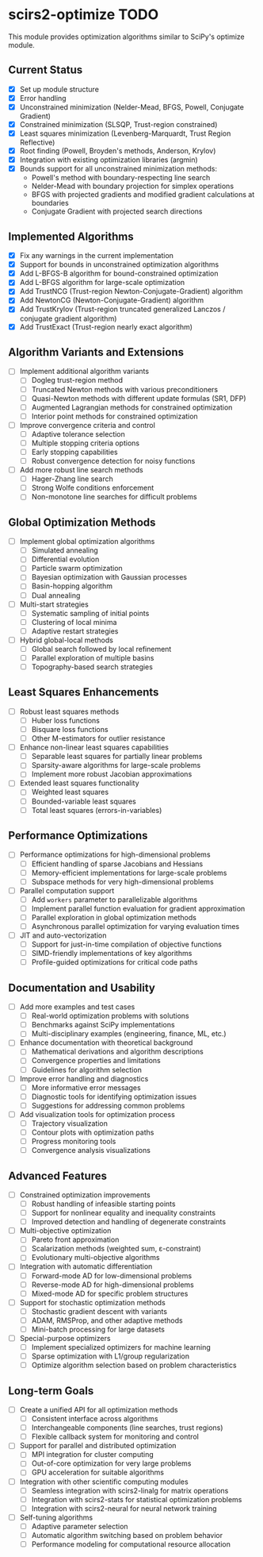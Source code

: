# scirs2-optimize TODO

This module provides optimization algorithms similar to SciPy's optimize module.

## Current Status

- [x] Set up module structure
- [x] Error handling
- [x] Unconstrained minimization (Nelder-Mead, BFGS, Powell, Conjugate Gradient)
- [x] Constrained minimization (SLSQP, Trust-region constrained)
- [x] Least squares minimization (Levenberg-Marquardt, Trust Region Reflective)
- [x] Root finding (Powell, Broyden's methods, Anderson, Krylov)
- [x] Integration with existing optimization libraries (argmin)
- [x] Bounds support for all unconstrained minimization methods:
  - Powell's method with boundary-respecting line search
  - Nelder-Mead with boundary projection for simplex operations
  - BFGS with projected gradients and modified gradient calculations at boundaries
  - Conjugate Gradient with projected search directions

## Implemented Algorithms

- [x] Fix any warnings in the current implementation
- [x] Support for bounds in unconstrained optimization algorithms
- [x] Add L-BFGS-B algorithm for bound-constrained optimization
- [x] Add L-BFGS algorithm for large-scale optimization
- [x] Add TrustNCG (Trust-region Newton-Conjugate-Gradient) algorithm
- [x] Add NewtonCG (Newton-Conjugate-Gradient) algorithm
- [x] Add TrustKrylov (Trust-region truncated generalized Lanczos / conjugate gradient algorithm)
- [x] Add TrustExact (Trust-region nearly exact algorithm)

## Algorithm Variants and Extensions

- [ ] Implement additional algorithm variants
  - [ ] Dogleg trust-region method
  - [ ] Truncated Newton methods with various preconditioners
  - [ ] Quasi-Newton methods with different update formulas (SR1, DFP)
  - [ ] Augmented Lagrangian methods for constrained optimization
  - [ ] Interior point methods for constrained optimization
- [ ] Improve convergence criteria and control
  - [ ] Adaptive tolerance selection
  - [ ] Multiple stopping criteria options
  - [ ] Early stopping capabilities
  - [ ] Robust convergence detection for noisy functions
- [ ] Add more robust line search methods
  - [ ] Hager-Zhang line search
  - [ ] Strong Wolfe conditions enforcement
  - [ ] Non-monotone line searches for difficult problems

## Global Optimization Methods

- [ ] Implement global optimization algorithms
  - [ ] Simulated annealing
  - [ ] Differential evolution
  - [ ] Particle swarm optimization
  - [ ] Bayesian optimization with Gaussian processes
  - [ ] Basin-hopping algorithm
  - [ ] Dual annealing
- [ ] Multi-start strategies
  - [ ] Systematic sampling of initial points
  - [ ] Clustering of local minima
  - [ ] Adaptive restart strategies
- [ ] Hybrid global-local methods
  - [ ] Global search followed by local refinement
  - [ ] Parallel exploration of multiple basins
  - [ ] Topography-based search strategies

## Least Squares Enhancements

- [ ] Robust least squares methods
  - [ ] Huber loss functions
  - [ ] Bisquare loss functions
  - [ ] Other M-estimators for outlier resistance
- [ ] Enhance non-linear least squares capabilities
  - [ ] Separable least squares for partially linear problems
  - [ ] Sparsity-aware algorithms for large-scale problems
  - [ ] Implement more robust Jacobian approximations
- [ ] Extended least squares functionality
  - [ ] Weighted least squares
  - [ ] Bounded-variable least squares
  - [ ] Total least squares (errors-in-variables)

## Performance Optimizations

- [ ] Performance optimizations for high-dimensional problems
  - [ ] Efficient handling of sparse Jacobians and Hessians
  - [ ] Memory-efficient implementations for large-scale problems
  - [ ] Subspace methods for very high-dimensional problems
- [ ] Parallel computation support
  - [ ] Add `workers` parameter to parallelizable algorithms
  - [ ] Implement parallel function evaluation for gradient approximation
  - [ ] Parallel exploration in global optimization methods
  - [ ] Asynchronous parallel optimization for varying evaluation times
- [ ] JIT and auto-vectorization
  - [ ] Support for just-in-time compilation of objective functions
  - [ ] SIMD-friendly implementations of key algorithms
  - [ ] Profile-guided optimizations for critical code paths

## Documentation and Usability

- [ ] Add more examples and test cases
  - [ ] Real-world optimization problems with solutions
  - [ ] Benchmarks against SciPy implementations
  - [ ] Multi-disciplinary examples (engineering, finance, ML, etc.)
- [ ] Enhance documentation with theoretical background
  - [ ] Mathematical derivations and algorithm descriptions
  - [ ] Convergence properties and limitations
  - [ ] Guidelines for algorithm selection
- [ ] Improve error handling and diagnostics
  - [ ] More informative error messages
  - [ ] Diagnostic tools for identifying optimization issues
  - [ ] Suggestions for addressing common problems
- [ ] Add visualization tools for optimization process
  - [ ] Trajectory visualization
  - [ ] Contour plots with optimization paths
  - [ ] Progress monitoring tools
  - [ ] Convergence analysis visualizations

## Advanced Features

- [ ] Constrained optimization improvements
  - [ ] Robust handling of infeasible starting points
  - [ ] Support for nonlinear equality and inequality constraints
  - [ ] Improved detection and handling of degenerate constraints
- [ ] Multi-objective optimization
  - [ ] Pareto front approximation
  - [ ] Scalarization methods (weighted sum, ε-constraint)
  - [ ] Evolutionary multi-objective algorithms
- [ ] Integration with automatic differentiation
  - [ ] Forward-mode AD for low-dimensional problems
  - [ ] Reverse-mode AD for high-dimensional problems
  - [ ] Mixed-mode AD for specific problem structures
- [ ] Support for stochastic optimization methods
  - [ ] Stochastic gradient descent with variants
  - [ ] ADAM, RMSProp, and other adaptive methods
  - [ ] Mini-batch processing for large datasets
- [ ] Special-purpose optimizers
  - [ ] Implement specialized optimizers for machine learning
  - [ ] Sparse optimization with L1/group regularization
  - [ ] Optimize algorithm selection based on problem characteristics

## Long-term Goals

- [ ] Create a unified API for all optimization methods
  - [ ] Consistent interface across algorithms
  - [ ] Interchangeable components (line searches, trust regions)
  - [ ] Flexible callback system for monitoring and control
- [ ] Support for parallel and distributed optimization
  - [ ] MPI integration for cluster computing
  - [ ] Out-of-core optimization for very large problems
  - [ ] GPU acceleration for suitable algorithms
- [ ] Integration with other scientific computing modules
  - [ ] Seamless integration with scirs2-linalg for matrix operations
  - [ ] Integration with scirs2-stats for statistical optimization problems
  - [ ] Integration with scirs2-neural for neural network training
- [ ] Self-tuning algorithms
  - [ ] Adaptive parameter selection
  - [ ] Automatic algorithm switching based on problem behavior
  - [ ] Performance modeling for computational resource allocation